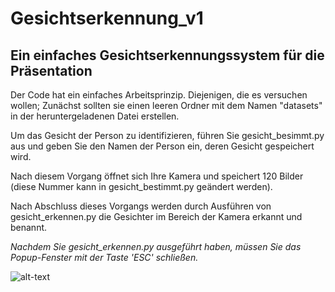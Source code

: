 # Gesichtserkennung_v1

## Ein einfaches Gesichtserkennungssystem für die Präsentation

Der Code hat ein einfaches Arbeitsprinzip. Diejenigen, die es versuchen wollen; Zunächst sollten sie einen leeren Ordner mit dem Namen "datasets" in der heruntergeladenen Datei erstellen.

Um das Gesicht der Person zu identifizieren, führen Sie gesicht_besimmt.py aus und geben Sie den Namen der Person ein, deren Gesicht gespeichert wird.

Nach diesem Vorgang öffnet sich Ihre Kamera und speichert 120 Bilder (diese Nummer kann in gesicht_bestimmt.py geändert werden).

Nach Abschluss dieses Vorgangs werden durch Ausführen von gesicht_erkennen.py die Gesichter im Bereich der Kamera erkannt und benannt.

*Nachdem Sie gesicht_erkennen.py ausgeführt haben, müssen Sie das Popup-Fenster mit der Taste 'ESC' schließen.*

![alt-text](https://user-images.githubusercontent.com/74678515/119706362-8c02d380-be62-11eb-9a3a-64944b432d76.gif)
